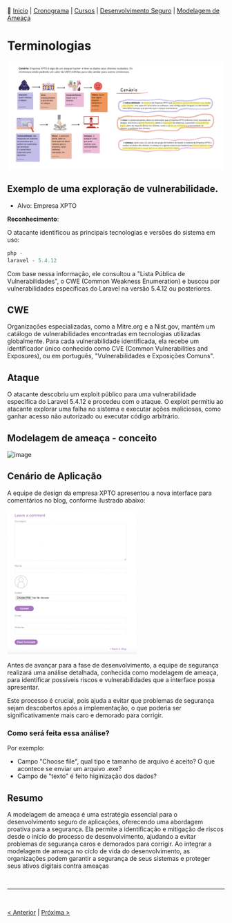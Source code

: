 👾 [Inicio](https://rayanepimentel.github.io/InfoSec-iniciante/) | [Cronograma](https://rayanepimentel.github.io/InfoSec-iniciante/cronograma/) | [Cursos](https://rayanepimentel.github.io/InfoSec-iniciante/cursos/) | [Desenvolvimento Seguro](https://rayanepimentel.github.io/InfoSec-iniciante/cursos/desenvolvimento-seguro/) | [Modelagem de Ameaça](https://rayanepimentel.github.io/InfoSec-iniciante/cursos/desenvolvimento-seguro/modelagem-ameaca/00-modelagem)


# Terminologias

![Alt text](image.png)

## Exemplo de uma exploração de vulnerabilidade.

- Alvo: Empresa XPTO

**Reconhecimento**: 

O atacante identificou as principais tecnologias e versões do sistema em uso:

```ts
php -
laravel - 5.4.12
```
Com base nessa informação, ele consultou a "Lista Pública de Vulnerabilidades", o CWE (Common Weakness Enumeration) e buscou por vulnerabilidades específicas do Laravel na versão 5.4.12 ou posteriores.

## CWE

Organizações especializadas, como a Mitre.org e a Nist.gov, mantêm um catálogo de vulnerabilidades encontradas em tecnologias utilizadas globalmente. 
Para cada vulnerabilidade identificada, ela recebe um identificador único conhecido como CVE (Common Vulnerabilities and Exposures), ou em português, "Vulnerabilidades e Exposições Comuns".

## Ataque

O atacante descobriu um exploit público para uma vulnerabilidade específica do Laravel 5.4.12 e procedeu com o ataque. O exploit permitiu ao atacante explorar uma falha no sistema e executar ações maliciosas, como ganhar acesso não autorizado ou executar código arbitrário.

## Modelagem de ameaça - conceito

<img width="1190" alt="image" src="https://github.com/rayanepimentel/InfoSec-iniciante/assets/37915359/ac8954f2-1ca2-4dd1-b788-16cfae7744be">


## Cenário de Aplicação

A equipe de design da empresa XPTO apresentou a nova interface para comentários no blog, conforme ilustrado abaixo:

<img src="image-1.png" width="300" >

Antes de avançar para a fase de desenvolvimento, a equipe de segurança realizará uma análise detalhada, conhecida como modelagem de ameaça, para identificar possíveis riscos e vulnerabilidades que a interface possa apresentar. 

Este processo é crucial, pois ajuda a evitar que problemas de segurança sejam descobertos após a implementação, o que poderia ser significativamente mais caro e demorado para corrigir.

### Como será feita essa análise?

Por exemplo:
- Campo "Choose file", qual tipo e tamanho de arquivo é aceito? O que acontece se enviar um arquivo .exe?
- Campo de "texto" é feito higinização dos dados? 


## Resumo

A modelagem de ameaça é uma estratégia essencial para o desenvolvimento seguro de aplicações, oferecendo uma abordagem proativa para a segurança. Ela permite a identificação e mitigação de riscos desde o início do processo de desenvolvimento, ajudando a evitar problemas de segurança caros e demorados para corrigir. Ao integrar a modelagem de ameaça no ciclo de vida do desenvolvimento, as organizações podem garantir a segurança de seus sistemas e proteger seus ativos digitais contra ameaças 





<br>
<hr>
<br>

[< Anterior](00-modelagem.md) | [Próxima >](01-coletar-inform.md)
